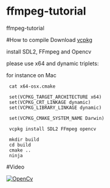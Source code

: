 # ffmpeg-tutorial
ffmpeg-tutorial

#How to compile 
 Download [vcpkg](https://github.com/microsoft/vcpkg)
 
 install SDL2, FFmpeg and Opencv
 
 please use x64 and dynamic triplets:
 
 for instance on Mac
 
 
 ```
  cat x64-osx.cmake

  set(VCPKG_TARGET_ARCHITECTURE x64)
  set(VCPKG_CRT_LINKAGE dynamic)
  set(VCPKG_LIBRARY_LINKAGE dynamic)
  
  set(VCPKG_CMAKE_SYSTEM_NAME Darwin)
```
 
 ```
  vcpkg install SDL2 FFmpeg opencv
```

 ```
  mkdir build
  cd build
  cmake ..
  ninja
 ```


#Video 

[![OpenCv ](http://img.youtube.com/vi/XgI5yTtnNPQ/0.jpg)](http://www.youtube.com/watch?v=XgI5yTtnNPQ)

